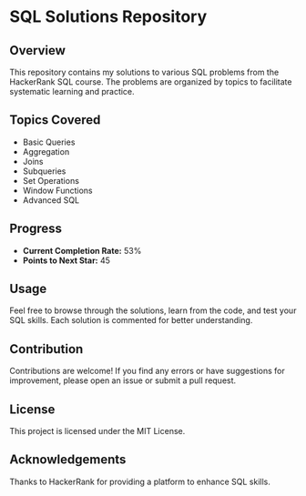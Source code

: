 # SQL Solutions Repository

## Overview
This repository contains my solutions to various SQL problems from the HackerRank SQL course. The problems are organized by topics to facilitate systematic learning and practice.

## Topics Covered
- Basic Queries
- Aggregation
- Joins
- Subqueries
- Set Operations
- Window Functions
- Advanced SQL

## Progress
- **Current Completion Rate:** 53%
- **Points to Next Star:** 45

## Usage
Feel free to browse through the solutions, learn from the code, and test your SQL skills. Each solution is commented for better understanding.

## Contribution
Contributions are welcome! If you find any errors or have suggestions for improvement, please open an issue or submit a pull request.

## License
This project is licensed under the MIT License.

## Acknowledgements
Thanks to HackerRank for providing a platform to enhance SQL skills.
